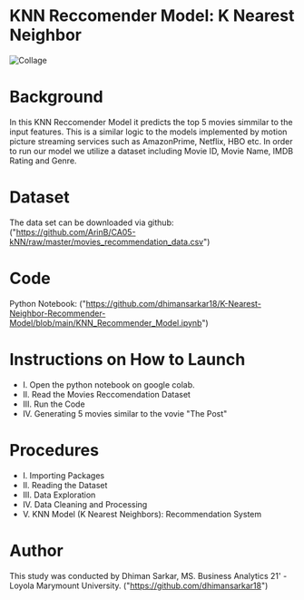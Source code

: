 # KNN Reccomender Model: K Nearest Neighbor
![Collage](https://yaleclimateconnections.org/pics/0520_MovieCollage_974.jpg)
# Background

In this KNN Reccomender Model it predicts the top 5 movies simmilar to the input features. This is a similar logic to the models implemented by motion picture streaming services such as AmazonPrime, Netflix, HBO etc. In order to run our model we utilize a dataset including Movie ID, Movie Name, IMDB Rating and Genre.

# Dataset

The data set can be downloaded via github: 
("https://github.com/ArinB/CA05-kNN/raw/master/movies_recommendation_data.csv")

# Code

Python Notebook: 
("https://github.com/dhimansarkar18/K-Nearest-Neighbor-Recommender-Model/blob/main/KNN_Recommender_Model.ipynb")

# Instructions on How to Launch
 - I. Open the python notebook on google colab. 
 - II. Read the Movies Reccomendation Dataset
 - III. Run the Code 
 - IV. Generating 5 movies similar to the vovie "The Post"
							
# Procedures

 - I. Importing Packages 
 - II. Reading the Dataset
 - III. Data Exploration
 - IV. Data Cleaning and Processing
 - V. KNN Model (K Nearest Neighbors): Recommendation System

# Author

This study was conducted by Dhiman Sarkar, MS. Business Analytics 21' - Loyola Marymount University.
("https://github.com/dhimansarkar18")
